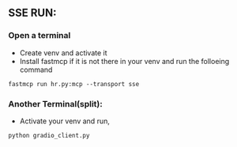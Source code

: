 ## SSE RUN:
### Open a terminal

- Create venv and activate it
- Install fastmcp if it is not there in your venv and run the folloeing command
  
`fastmcp run hr.py:mcp --transport sse` 

### Another Terminal(split):

 - Activate your venv and run,
   
`python gradio_client.py`
